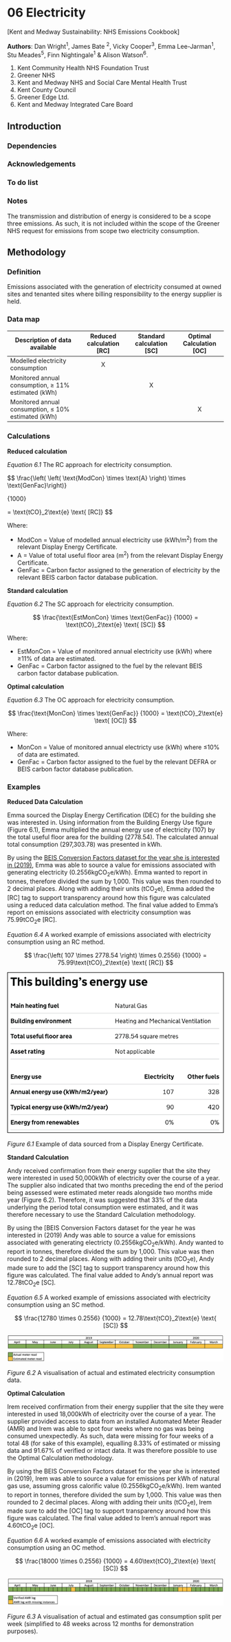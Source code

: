 # 06 Electricity

[Kent and Medway Sustainability: NHS Emissions Cookbook]

**Authors**:
  Dan Wright<sup>1</sup>, James Bate <sup>2</sup>, Vicky Cooper<sup>3</sup>, Emma Lee-Jarman<sup>1</sup>, Stu Meades<sup>5</sup>, Finn Nightingale<sup>1</sup> & Alison Watson<sup>6</sup>.

1. Kent Community Health NHS Foundation Trust
2. Greener NHS
3. Kent and Medway NHS and Social Care Mental Health Trust 
4. Kent County Council
5. Greener Edge Ltd.
6. Kent and Medway Integrated Care Board

## Introduction

### Dependencies

### Acknowledgements

### To do list

### Notes

The transmission and distribution of energy is considered to be a scope three emissions. As such, it is not included within the scope of the Greener NHS request for emissions from scope two electricity consumption.

## Methodology

### Definition

Emissions associated with the generation of electricity consumed at owned sites and tenanted sites where billing responsibility to the energy supplier is held.

### Data map

| Description of data available  | Reduced calculation [RC]  | Standard calculation [SC] | Optimal Calculation [OC] |
| ------------------------------ |:---:| :---:| :---:|
| Modelled electricity consumption | X |  |  |
| Monitored annual consumption, $\geq$ 11% estimated (kWh) |  | X |  |
| Monitored annual consumption, $\leq$ 10% estimated (kWh) |  |  | X |

### Calculations

**Reduced calculation**

*Equation 6.1* The RC approach for electricity consumption.

$$ 
\frac{\left( \left( \text{ModCon} \times \text{A} \right) \times \text{GenFac}\right)}

{1000} 

= \text{tCO}_2\text{e} \text{ [RC]}
$$

Where:
* ModCon = Value of modelled annual electricity use (kWh/m<sup>2</sup>) from the relevant Display Energy Certificate.
* A = Value of total useful floor area (m<sup>2</sup>) from the relevant Display Energy Certificate.
* GenFac = Carbon factor assigned to the generation of electricity by the relevant BEIS carbon factor database publication.

**Standard calculation**

*Equation 6.2* The SC approach for electricity consumption.

$$ 
\frac{\text{EstMonCon} \times \text{GenFac}}
{1000} = \text{tCO}_2\text{e} \text{ [SC]}
$$

Where:
* EstMonCon = Value of monitored annual electricity use (kWh) where ≥11% of data are estimated.
* GenFac = Carbon factor assigned to the fuel by the relevant BEIS carbon factor database publication.

**Optimal calculation**

*Equation 6.3* The OC approach for electricity consumption.

$$ 
\frac{\text{MonCon} \times \text{GenFac}}
{1000} = \text{tCO}_2\text{e} \text{ [OC]}
$$

Where:
* MonCon = Value of monitored annual electricty use (kWh) where ≤10% of data are estimated.
* GenFac = Carbon factor assigned to the fuel by the relevant DEFRA or BEIS carbon factor database publication.  

### Examples

**Reduced Data Calculation**

Emma sourced the Display Energy Certification (DEC) for the building she was interested in. Using information from the Building Energy Use figure (Figure 6.1), Emma multiplied the annual energy use of electricity (107) by the total useful floor area for the building (2778.54). The calculated annual total consumption (297,303.78) was presented in kWh. 

By using the [BEIS Conversion Factors dataset for the year she is interested in (2019)](https://www.gov.uk/government/publications/greenhouse-gas-reporting-conversion-factors-2019), Emma was able to source a value for emissions associated with generating electricity (0.2556kgCO<sub>2</sub>e/kWh). Emma wanted to report in tonnes, therefore divided the sum by 1,000. This value was then rounded to 2 decimal places. Along with adding their units (tCO<sub>2</sub>e), Emma added the [RC] tag to support transparency around how this figure was calculated using a reduced data calculation method. The final value added to Emma’s report on emissions associated with electricity consumption was 75.99tCO<sub>2</sub>e [RC].

*Equation 6.4* A worked example of emissions associated with electricity consumption using an RC method.

$$ 
\frac{\left( 107 \times 2778.54 \right) \times 0.2556}
{1000} = 75.99\text{tCO}_2\text{e} \text{ [RC]}
$$

![Example of a Display Energy Certificate](Images/DECExample.png)

*Figure 6.1* Example of data sourced from a Display Energy Certificate.

**Standard Calculation**

Andy received confirmation from their energy supplier that the site they were interested in used 50,000kWh of electricity over the course of a year. The supplier also indicated that two months preceding the end of the period being assessed were estimated meter reads alongside two months mide year (Figure 6.2). Therefore, it was suggested that 33% of the data underlying the period total consumption were estimated, and it was therefore necessary to use the Standard Calculation methodology.

By using the [BEIS Conversion Factors dataset for the year he was interested in (2019) Andy was able to source a value for emissions associated with generating electricty (0.2556kgCO<sub>2</sub>e/kWh). Andy wanted to report in tonnes, therefore divided the sum by 1,000. This value was then rounded to 2 decimal places. Along with adding their units (tCO<sub>2</sub>e), Andy made sure to add the [SC] tag to support transparency around how this figure was calculated. The final value added to Andy’s annual report was 12.78tCO<sub>2</sub>e [SC].

*Equation 6.5* A worked example of emissions associated with electricity consumption using an SC method.

$$ 
\frac{12780 \times 0.2556}
{1000} = 12.78\text{tCO}_2\text{e} \text{ [SC]}
$$

![Visualisation of estimated compared to actual consumption](Images/EstimatedMeterReads_Elec.png)

*Figure 6.2* A visualisation of actual and estimated electricity consumption data.

**Optimal Calculation**

Irem received confirmation from their energy supplier that the site they were interested in used 18,000kWh of electricity over the course of a year. The supplier provided access to data from an installed Automated Meter Reader (AMR) and Irem was able to spot four weeks where no gas was being consumed unexpectedly. As such, data were missing for four weeks of a total 48 (for sake of this example), equalling 8.33% of estimated or missing data and 91.67% of verified or intact data. It was therefore possible to use the Optimal Calculation methodology.

By using the BEIS Conversion Factors dataset for the year she is interested in (2019), Irem was able to source a value for emissions per kWh of natural gas use, assuming gross calorific value (0.2556kgCO<sub>2</sub>e/kWh). Irem wanted to report in tonnes, therefore divided the sum by 1,000. This value was then rounded to 2 decimal places. Along with adding their units (tCO<sub>2</sub>e), Irem made sure to add the [OC] tag to support transparency around how this figure was calculated. The final value added to Irem’s annual report was 4.60tCO<sub>2</sub>e [OC].

*Equation 6.6* A worked example of emissions associated with electricity consumption using an OC method.

$$ 
\frac{18000 \times 0.2556}
{1000} = 4.60\text{tCO}_2\text{e} \text{ [SC]}
$$

![Visualisation of estimated compared to actual consumption](Images/AMRMeterReads_Elec.png)

*Figure 6.3* A visualisation of actual and estimated gas consumption split per week (simplified to 48 weeks across 12 months for demonstration purposes).
